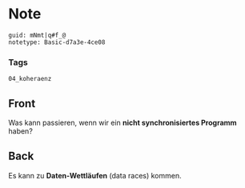 # Note
```
guid: mNmt|q#f_@
notetype: Basic-d7a3e-4ce08
```

### Tags
```
04_koheraenz
```

## Front
Was kann passieren, wenn wir ein <b>nicht synchronisiertes
Programm</b> haben?

## Back
Es kann zu <b>Daten-Wettläufen</b> (data races) kommen.
